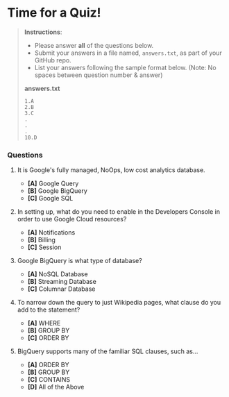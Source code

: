 # Time for a Quiz!

> **Instructions**: 
> * Please answer **all** of the questions below.
> * Submit your answers in a file named, `answers.txt`, as part of your GitHub repo.
> * List your answers following the sample format below. (Note: No spaces between question number & answer)
>
> **answers.txt** 
> ```
> 1.A
> 2.B
> 3.C
> .
> .
> .
> 10.D
> ```

### Questions
1. It is Google's fully managed, NoOps, low cost analytics database.
	* **[A]** Google Query
	* **[B]** Google BigQuery
	* **[C]** Google SQL

2. In setting up, what do you need to enable in the Developers Console in order to use Google Cloud resources?
	* **[A]** Notifications
	* **[B]** Billing
	* **[C]** Session

3. Google BigQuery is what type of database?
	* **[A]** NoSQL Database
	* **[B]** Streaming Database
	* **[C]** Columnar Database

4. To narrow down the query to just Wikipedia pages, what clause do you add to the statement?
	* **[A]** WHERE
	* **[B]** GROUP BY
	* **[C]** ORDER BY

5. BigQuery supports many of the familiar SQL clauses, such as...
	* **[A]** ORDER BY
	* **[B]** GROUP BY
	* **[C]** CONTAINS
	* **[D]** All of the Above